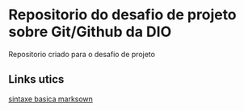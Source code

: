 #  Repositorio do desafio de projeto sobre Git/Github da DIO
Repositorio criado para o desafio  de projeto

## Links utics
[sintaxe basica marksown](https://markdown.net.br/sintaxe-basica/)
